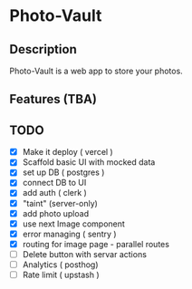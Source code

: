# Photo-Vault

## Description

Photo-Vault is a web app to store your photos.

## Features (TBA)


## TODO

- [x] Make it deploy ( vercel )
- [x] Scaffold basic UI with mocked data
- [x] set up DB ( postgres )
- [x] connect DB to UI
- [x] add auth ( clerk )
- [x] "taint" (server-only)
- [x] add photo upload
- [x] use next Image component
- [x] error managing ( sentry )
- [x] routing for image page - parallel routes
- [ ] Delete button with servar actions
- [ ] Analytics ( posthog)
- [ ] Rate limit ( upstash )

